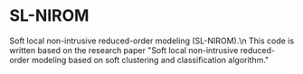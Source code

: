 # SL-NIROM
Soft local non-intrusive reduced-order modeling (SL-NIROM).\n
This code is written based on the research paper "Soft local non-intrusive reduced-order modeling based on soft clustering and classification algorithm."


